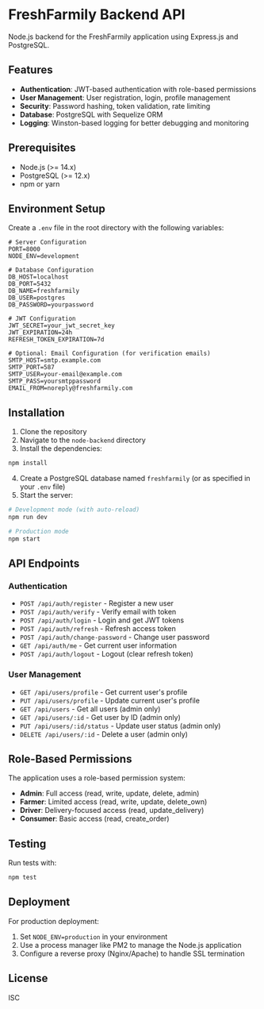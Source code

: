 # FreshFarmily Backend API

Node.js backend for the FreshFarmily application using Express.js and PostgreSQL.

## Features

- **Authentication**: JWT-based authentication with role-based permissions
- **User Management**: User registration, login, profile management
- **Security**: Password hashing, token validation, rate limiting
- **Database**: PostgreSQL with Sequelize ORM
- **Logging**: Winston-based logging for better debugging and monitoring

## Prerequisites

- Node.js (>= 14.x)
- PostgreSQL (>= 12.x)
- npm or yarn

## Environment Setup

Create a `.env` file in the root directory with the following variables:

```
# Server Configuration
PORT=8000
NODE_ENV=development

# Database Configuration
DB_HOST=localhost
DB_PORT=5432
DB_NAME=freshfarmily
DB_USER=postgres
DB_PASSWORD=yourpassword

# JWT Configuration
JWT_SECRET=your_jwt_secret_key
JWT_EXPIRATION=24h
REFRESH_TOKEN_EXPIRATION=7d

# Optional: Email Configuration (for verification emails)
SMTP_HOST=smtp.example.com
SMTP_PORT=587
SMTP_USER=your-email@example.com
SMTP_PASS=yoursmtppassword
EMAIL_FROM=noreply@freshfarmily.com
```

## Installation

1. Clone the repository
2. Navigate to the `node-backend` directory
3. Install the dependencies:

```bash
npm install
```

4. Create a PostgreSQL database named `freshfarmily` (or as specified in your `.env` file)
5. Start the server:

```bash
# Development mode (with auto-reload)
npm run dev

# Production mode
npm start
```

## API Endpoints

### Authentication

- `POST /api/auth/register` - Register a new user
- `POST /api/auth/verify` - Verify email with token
- `POST /api/auth/login` - Login and get JWT tokens
- `POST /api/auth/refresh` - Refresh access token
- `POST /api/auth/change-password` - Change user password
- `GET /api/auth/me` - Get current user information
- `POST /api/auth/logout` - Logout (clear refresh token)

### User Management

- `GET /api/users/profile` - Get current user's profile
- `PUT /api/users/profile` - Update current user's profile
- `GET /api/users` - Get all users (admin only)
- `GET /api/users/:id` - Get user by ID (admin only)
- `PUT /api/users/:id/status` - Update user status (admin only)
- `DELETE /api/users/:id` - Delete a user (admin only)

## Role-Based Permissions

The application uses a role-based permission system:

- **Admin**: Full access (read, write, update, delete, admin)
- **Farmer**: Limited access (read, write, update, delete_own)
- **Driver**: Delivery-focused access (read, update_delivery)
- **Consumer**: Basic access (read, create_order)

## Testing

Run tests with:

```bash
npm test
```

## Deployment

For production deployment:

1. Set `NODE_ENV=production` in your environment
2. Use a process manager like PM2 to manage the Node.js application
3. Configure a reverse proxy (Nginx/Apache) to handle SSL termination

## License

ISC
